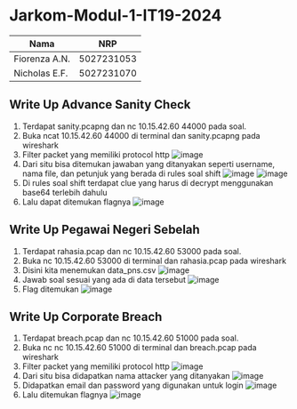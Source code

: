# Jarkom-Modul-1-IT19-2024

| Nama | NRP | 
|----------|----------|
| Fiorenza A.N. | 5027231053 |
| Nicholas E.F. | 5027231070 |

## Write Up Advance Sanity Check
1. Terdapat sanity.pcapng dan nc 10.15.42.60 44000 pada soal.
2. Buka ncat 10.15.42.60 44000 di terminal dan sanity.pcapng pada wireshark
3. Filter packet yang memiliki protocol http
   ![image](https://github.com/user-attachments/assets/f78eac1f-be31-44fd-b373-4d561ce73c59)
4. Dari situ bisa ditemukan jawaban yang ditanyakan seperti username, nama file, dan petunjuk yang berada di rules soal shift
   ![image](https://github.com/user-attachments/assets/b34ba632-3fda-41ff-800e-996b30dae228)
   ![image](https://github.com/user-attachments/assets/1a088fe9-48df-4cfa-83d4-afeb8efa99f1)
5. Di rules soal shift terdapat clue yang harus di decrypt menggunakan base64 terlebih dahulu
6. Lalu dapat ditemukan flagnya
   ![image](https://github.com/user-attachments/assets/1356d299-9483-4ff5-a2a5-0f1fe5268657)

## Write Up Pegawai Negeri Sebelah
1. Terdapat rahasia.pcap dan nc 10.15.42.60 53000 pada soal.
2. Buka nc 10.15.42.60 53000 di terminal dan rahasia.pcap pada wireshark
3. Disini kita menemukan data_pns.csv
   ![image](https://github.com/user-attachments/assets/ff329d26-d2ba-474f-88ad-04afa84a8b7b)
4. Jawab soal sesuai yang ada di data tersebut
   ![image](https://github.com/user-attachments/assets/24bf2c5b-309e-47a9-8331-bd521beae2e3)
5. Flag ditemukan
   ![image](https://github.com/user-attachments/assets/5f1018f6-44e1-4e94-aaa2-6e4b0245dae7)

 ## Write Up Corporate Breach
1. Terdapat breach.pcap dan nc 10.15.42.60 51000 pada soal.
2. Buka nc nc 10.15.42.60 51000 di terminal dan breach.pcap pada wireshark
3. Filter packet yang memiliki protocol http
   ![image](https://github.com/user-attachments/assets/b66b586f-cd98-482b-94e8-7249b4028b1c)
4. Dari situ bisa didapatkan nama attacker yang ditanyakan
   ![image](https://github.com/user-attachments/assets/68327636-6496-4826-ac77-be9f316a1f44)
5. Didapatkan email dan password yang digunakan untuk login
   ![image](https://github.com/user-attachments/assets/53f79d85-aa55-47e0-ab1e-39d985ddc764)
6. Lalu ditemukan flagnya
   ![image](https://github.com/user-attachments/assets/0c78b378-6380-4c88-9ed2-6dbbf711c981)



